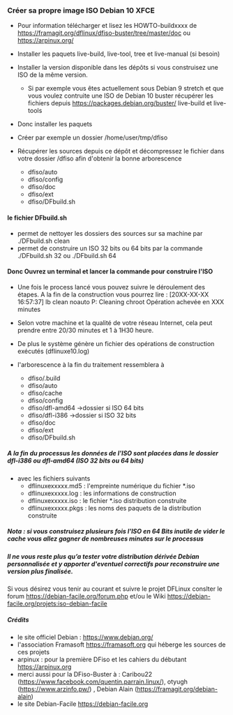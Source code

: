 
### Créer sa propre image ISO Debian 10 XFCE

 - Pour information télécharger et lisez les HOWTO-buildxxxx de https://framagit.org/dflinux/dfiso-buster/tree/master/doc ou https://arpinux.org/ 

 * Installer les paquets live-build, live-tool, tree et live-manual (si besoin)
 * Installer la version disponible dans les dépôts si vous construisez une ISO de la même version.
   - Si par exemple vous êtes actuellement sous Debian 9 stretch et que vous voulez contruite une ISO de Debian 10 buster
récupérer les fichiers depuis https://packages.debian.org/buster/  live-build et live-tools
 * Donc installer les paquets
 * Créer par exemple un dossier /home/user/tmp/dfiso
 * Récupérer les sources depuis ce dépôt et décompressez le fichier dans votre dossier /dfiso afin d'obtenir la bonne arborescence 

	- dfiso/auto
	- dfiso/config
	- dfiso/doc
	- dfiso/ext
	- dfiso/DFbuild.sh

#### le fichier DFbuild.sh 
- permet de nettoyer les dossiers des sources sur sa machine par ./DFbuild.sh clean
- permet de construire un ISO 32 bits ou 64 bits par la commande ./DFbuild.sh 32 ou ./DFbuild.sh 64 

#### Donc Ouvrez un terminal et lancer la commande pour construire l'ISO
- Une fois le process lancé vous pouvez suivre le déroulement des étapes. A la fin de la construction vous pourrez lire :
[20XX-XX-XX 16:57:37] lb clean noauto
P: Cleaning chroot
Opération achevée en XXX minutes
- Selon votre machine et la qualité de votre réseau Internet, cela peut prendre entre 20/30 minutes et 1 à 1H30 heure.


- De plus le système génère un fichier des opérations de construction exécutés (dflinuxe10.log)
- l'arborescence à la fin du traitement ressemblera à 
	- dfiso/.build
	- dfiso/auto
	- dfiso/cache
	- dfiso/config
	- dfiso/dfl-amd64 ->dossier si ISO 64 bits
	- dfiso/dfl-i386  ->dossier si ISO 32 bits
	- dfiso/doc
	- dfiso/ext
	- dfiso/DFbuild.sh

##### A la fin du processus les données de l'ISO sont placées dans le dossier dfl-i386 ou dfl-amd64 (ISO 32 bits ou 64 bits)
- avec les fichiers suivants
	- dflinuxexxxxx.md5 : l'empreinte numérique du fichier *.iso
	- dflinuxexxxxx.log : les informations de construction
	- dflinuxexxxxx.iso : le fichier *.iso distribution construite
	- dflinuxexxxxx.pkgs : les noms des paquets de la distribution construite 

##### Nota : si vous construisez plusieurs fois l'ISO en 64 Bits inutile de vider le cache vous allez gagner de nombreuses minutes sur le processus

##### Il ne vous reste plus qu’a tester votre distribution dérivée Debian personnalisée et y apporter d'eventuel correctifs pour reconstruire une version plus finalisée.

Si vous désirez vous tenir au courant et suivre le projet DFLinux conslter le forum  https://debian-facile.org/forum.php et/ou le Wiki https://debian-facile.org/projets:iso-debian-facile

##### Crédits
 - le site officiel Debian : https://www.debian.org/
 -  l'association Framasoft https://framasoft.org qui héberge les sources de ces projets 
 - arpinux : pour la première DFiso et les cahiers du débutant https://arpinux.org
 - merci aussi pour la DFiso-Buster à : Caribou22 (https://www.facebook.com/quentin.parrain.linux/), otyugh (https://www.arzinfo.pw/) , Debian Alain (https://framagit.org/debian-alain)
 - le site Debian-Facile https://debian-facile.org

